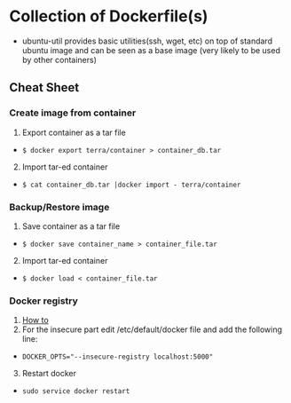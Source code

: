 # Collection of Dockerfile(s)

 - ubuntu-util provides basic utilities(ssh, wget, etc) on top of standard ubuntu image and can be seen as a base image (very likely to be used by other containers)

## Cheat Sheet

### Create image from container

1. Export container as a tar file
  - `$ docker export terra/container > container_db.tar`
2. Import tar-ed container
  - `$ cat container_db.tar |docker import - terra/container`

 ### Backup/Restore image

1. Save container as a tar file
  - `$ docker save container_name > container_file.tar`
2. Import tar-ed container
  - `$ docker load < container_file.tar` 
 
### Docker registry
 1. [How to](https://github.com/docker/distribution/blob/master/docs/deploying.md)
 2. For the insecure part edit /etc/default/docker file and add the following line:
  - `DOCKER_OPTS="--insecure-registry localhost:5000"`
 3. Restart docker
  - `sudo service docker restart`

